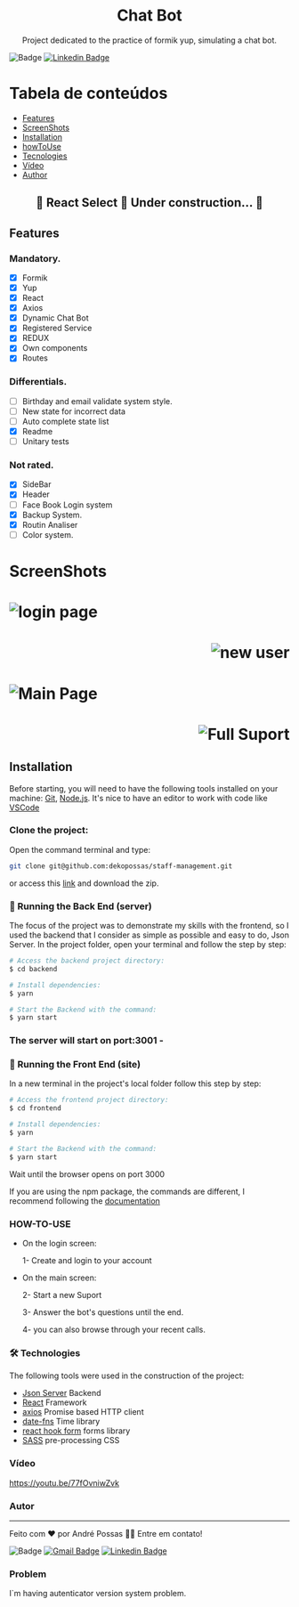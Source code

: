 <h1 align="center">Chat Bot</h1>
<p align="center">Project dedicated to the practice of formik yup, simulating a chat bot.</p>

![Badge](https://img.shields.io/badge/André-Possas-%237159c1?style=for-the-badge)
[![Linkedin Badge](https://img.shields.io/badge/-LinkedIn-blue?style=for-the-badge-square&logo=Linkedin&logoColor=white&link=https://www.linkedin.com/in/andrepossas/)](https://www.linkedin.com/in/andrepossas/)

Tabela de conteúdos
=================
<!--ts-->
   * [Features](#Features)
   * [ScreenShots](#ScreenShots)
   * [Installation](#Instalação)
   * [howToUse](#How-to-use)	
   * [Tecnologies](#tecnologias)
   * [Vídeo](#Video)
   * [Author](#Autor)
<!--te-->

<h2 align="center"> 
	🚧  React Select 🚀 Under construction...  🚧
</h2>

## Features
### Mandatory.

- [x] Formik
- [x] Yup
- [x] React
- [x] Axios
- [x] Dynamic Chat Bot
- [x] Registered Service
- [x] REDUX
- [x] Own components
- [x] Routes

### Differentials.

- [ ] Birthday and email validate system style.
- [ ] New state for incorrect data
- [ ] Auto complete state list
- [x] Readme
- [ ] Unitary tests

### Not rated.

- [x] SideBar
- [x] Header
- [ ] Face Book Login system
- [x] Backup System.
- [x] Routin Analiser
- [ ] Color system.

# ScreenShots

<h1 align="left">
  <img alt="login page" title="#LoginPage" src="./assets/loginPage.png" />
</h1>
<h1 align="right">
  <img alt="new user" title="#NewUser" src="./assets/newUserPage.png" />
</h1>
<h1 align="left">
  <img alt="Main Page" title="#MainPage" src="./assets/mainPage.png" />
</h1>
<h1 align="right">
  <img alt="Full Suport" title="#FullSuport" src="./assets/fullSuport.png" />
</h1>

## Installation

Before starting, you will need to have the following tools installed on your machine:
[Git](https://git-scm.com), [Node.js](https://nodejs.org/en/). 
It's nice to have an editor to work with code like [VSCode](https://code.visualstudio.com/)

### Clone the project:
Open the command terminal and type:
```bash
git clone git@github.com:dekopossas/staff-management.git
```
or access this [link](git@github.com:dekopossas/staff-management.git) and download the zip.

### 🎲 Running the Back End (server)
The focus of the project was to demonstrate my skills with the frontend, so I used the backend that I consider as simple as possible and easy to do, Json Server.
In the project folder, open your terminal and follow the step by step:

```bash
# Access the backend project directory:
$ cd backend

# Install dependencies:
$ yarn

# Start the Backend with the command:
$ yarn start
```
### The server will start on port:3001 -

### 🎲 Running the Front End (site)
In a new terminal in the project's local folder follow this step by step:

```bash
# Access the frontend project directory:
$ cd frontend

# Install dependencies:
$ yarn

# Start the Backend with the command:
$ yarn start
```
Wait until the browser opens on port 3000

If you are using the npm package, the commands are different,
I recommend following the [documentation](https://www.npmjs.com/)

### HOW-TO-USE

- On the login screen:
	<p>1- Create and login to your account </p>

- On the main screen:
	<p>2- Start a new Suport</p>
	<p>3- Answer the bot's questions until the end.</p>
	<p>4- you can also browse through your recent calls.</p>

### 🛠 Technologies

The following tools were used in the construction of the project:

- [Json Server](https://github.com/typicode/json-server) Backend
- [React](https://pt-br.reactjs.org/) Framework
- [axios](https://github.com/axios/axios) Promise based HTTP client
- [date-fns](https://date-fns.org/) Time library
- [react hook form](https://react-hook-form.com/) forms library
- [SASS](https://sass-lang.com/) pre-processing CSS

### Vídeo

https://youtu.be/77fOvniwZvk

### Autor
---

Feito com ❤️ por André Possas 👋🏽 Entre em contato!

![Badge](https://img.shields.io/badge/André-Possas-%237159c1?style=for-the-badge)
[![Gmail Badge](https://img.shields.io/badge/-andrepossaster@gmail.com-c14438?style=flat-square&logo=Gmail&logoColor=white&link=mailto:andrepossaster@gmail.com)](andrepossaster@gmail.com)
[![Linkedin Badge](https://img.shields.io/badge/-LinkedIn-blue?style=for-the-badge-square&logo=Linkedin&logoColor=white&link=https://www.linkedin.com/in/andrepossas/)](https://www.linkedin.com/in/andrepossas/)

### Problem

I`m having autenticator version system problem.

